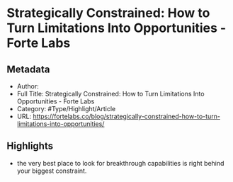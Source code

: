 # Strategically Constrained: How to Turn Limitations Into Opportunities - Forte Labs

## Metadata

* Author: 
* Full Title: Strategically Constrained: How to Turn Limitations Into Opportunities - Forte Labs
* Category: #Type/Highlight/Article
* URL: https://fortelabs.co/blog/strategically-constrained-how-to-turn-limitations-into-opportunities/

## Highlights

* the very best place to look for breakthrough capabilities is right behind your biggest constraint.
